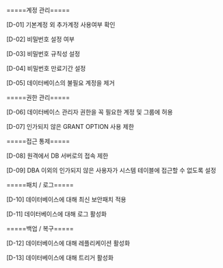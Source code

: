 =====계정 관리=====

[D-01] 기본계정 외 추가계정 사용여부 확인

[D-02] 비밀번호 설정 여부

[D-03] 비밀번호 규칙성 설정

[D-04] 비밀번호 만료기간 설정

[D-05] 데이터베이스의 불필요 계정을 제거


=====권한 관리=====

[D-06] 데이터베이스 관리자 권한을 꼭 필요한 계정 및 그룹에 허용

[D-07] 인가되지 않은 GRANT OPTION 사용 제한


=====접근 통제=====

[D-08] 원격에서 DB 서버로의 접속 제한

[D-09] DBA 이외의 인가되지 않은 사용자가 시스템 테이블에 접근할 수 없도록 설정


=====패치 / 로그=====

[D-10] 데이터베이스에 대해 최신 보안패치 적용

[D-11] 데이터베이스에 대해 로그 활성화


=====백업 / 복구=====

[D-12] 데이터베이스에 대해 레플리케이션 활성화

[D-13] 데이터베이스에 대해 트리거 활성화

